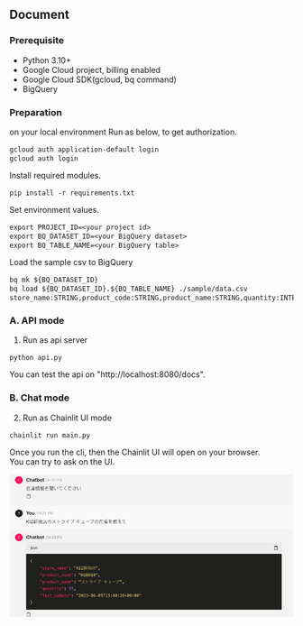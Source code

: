 ## Document

### Prerequisite
- Python 3.10+
- Google Cloud project, billing enabled
- Google Cloud SDK(gcloud, bq command)
- BigQuery

### Preparation
on your local environment
Run as below, to get authorization.
```
gcloud auth application-default login
gcloud auth login
```
Install required modules.
```
pip install -r requirements.txt
```
Set environment values.
```
export PROJECT_ID=<your project id>
export BQ_DATASET_ID=<your BigQuery dataset>
export BQ_TABLE_NAME=<your BigQuery table>
```
Load the sample csv to BigQuery
```
bq mk ${BQ_DATASET_ID}
bq load ${BQ_DATASET_ID}.${BQ_TABLE_NAME} ./sample/data.csv store_name:STRING,product_code:STRING,product_name:STRING,quantity:INTEGER,last_update:TIMESTAMP
```

### A. API mode
1. Run as api server
```
python api.py
```
You can test the api on "http://localhost:8080/docs".

### B. Chat mode
2. Run as Chainlit UI mode
```
chainlit run main.py
```
Once you run the cli, then the Chainlit UI will open on your browser.  
You can try to ask on the UI.

![](chainlit-qa.png)

